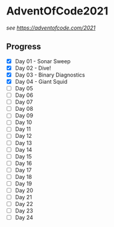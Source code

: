 # AdventOfCode2021

_see https://adventofcode.com/2021_

## Progress

-   [x] Day 01 - Sonar Sweep
-   [x] Day 02 - Dive!
-   [x] Day 03 - Binary Diagnostics
-   [x] Day 04 - Giant Squid
-   [ ] Day 05
-   [ ] Day 06
-   [ ] Day 07
-   [ ] Day 08
-   [ ] Day 09
-   [ ] Day 10
-   [ ] Day 11
-   [ ] Day 12
-   [ ] Day 13
-   [ ] Day 14
-   [ ] Day 15
-   [ ] Day 16
-   [ ] Day 17
-   [ ] Day 18
-   [ ] Day 19
-   [ ] Day 20
-   [ ] Day 21
-   [ ] Day 22
-   [ ] Day 23
-   [ ] Day 24
